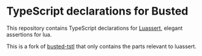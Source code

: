 # TypeScript declarations for Busted

This repository contains TypeScript declarations for [Luassert](https://github.com/Olivine-Labs/luassert), elegant
assertions for lua.

This is a fork of [busted-tstl](https://github.com/hazzard993/busted-tstl) that only contains the parts relevant to
luassert.

